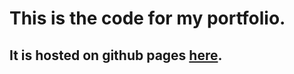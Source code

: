 # This is the code for my portfolio. 
## It is hosted on github pages [here](https://nlawrence162.github.io/softwarePortfolio/).
